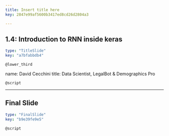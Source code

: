 ```yaml
---
title: Insert title here
key: 2847e99af5600b3417ed8cd26d2804a3

---
```

## 1.4: Introduction to RNN inside keras

```yaml
type: "TitleSlide"
key: "a7bfabbdb4"
```

`@lower_third`

name: David Cecchini
title: Data Scientist, LegalBot & Demographics Pro


`@script`



---
## Final Slide

```yaml
type: "FinalSlide"
key: "b9e39fe9e5"
```

`@script`


